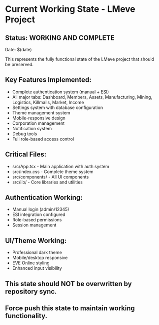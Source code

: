 # Current Working State - LMeve Project

## Status: WORKING AND COMPLETE
Date: $(date)

This represents the fully functional state of the LMeve project that should be preserved.

## Key Features Implemented:
- Complete authentication system (manual + ESI)
- All major tabs: Dashboard, Members, Assets, Manufacturing, Mining, Logistics, Killmails, Market, Income
- Settings system with database configuration
- Theme management system
- Mobile-responsive design
- Corporation management
- Notification system
- Debug tools
- Full role-based access control

## Critical Files:
- src/App.tsx - Main application with auth system
- src/index.css - Complete theme system
- src/components/ - All UI components
- src/lib/ - Core libraries and utilities

## Authentication Working:
- Manual login (admin/12345)
- ESI integration configured
- Role-based permissions
- Session management

## UI/Theme Working:
- Professional dark theme
- Mobile/desktop responsive
- EVE Online styling
- Enhanced input visibility

## This state should NOT be overwritten by repository sync.
## Force push this state to maintain working functionality.